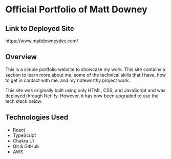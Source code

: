 # Official Portfolio of Matt Downey

## Link to Deployed Site
https://www.mattdowneydev.com/

## Overview
This is a simple portfolio website to showcase my work. This site contains a section to learn more about me, some of the technical skills that I have, how to get in contact with me, and my noteworthy project work.

This site was originally built using only HTML, CSS, and JavaScript and was deployed through Netlify. However, it has now been upgraded to use the tech stack below. 

## Technologies Used
* React
* TypeScript
* Chakra UI
* Git & GitHub
* AWS
